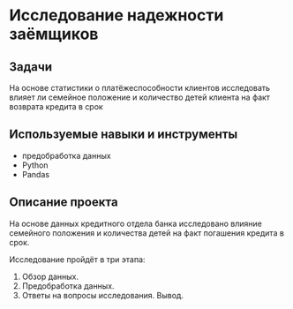 # Исследование надежности заёмщиков
## Задачи
На основе статистики о платёжеспособности клиентов исследовать влияет ли семейное положение и количество детей клиента на факт возврата кредита в срок
## Используемые навыки и инструменты
- предобработка данных
- Python
- Pandas
## Описание проекта
На основе данных кредитного отдела банка исследовано влияние семейного положения и количества детей на факт погашения кредита в срок.

Исследование пройдёт в три этапа:
1. Обзор данных.
2. Предобработка данных.
3. Ответы на вопросы исследования. Вывод.
